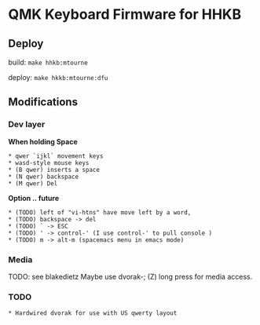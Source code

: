 # QMK Keyboard Firmware for HHKB

## Deploy

build:
`make hhkb:mtourne`

deploy:
`make hkkb:mtourne:dfu`

## Modifications

### Dev layer

**When holding Space**

    * qwer `ijkl` movement keys
    * wasd-style mouse keys
    * (B qwer) inserts a space
    * (N qwer) backspace
    * (M qwer) Del

**Option .. future**

    * (TODO) left of "vi-htns" have move left by a word,
    * (TODO) backspace -> del
    * (TODO) ` -> ESC
    * (TODO) ' -> control-' (I use control-' to pull console )
    * (TODO) m -> alt-m (spacemacs menu in emacs mode)

### Media

TODO: see blakedietz
Maybe use dvorak-; (Z) long press for media access.

### TODO

    * Hardwired dvorak for use with US qwerty layout
